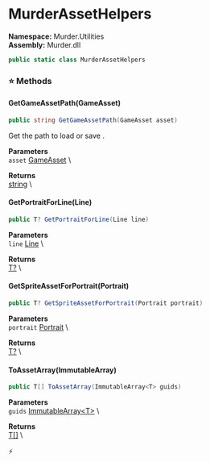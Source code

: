 # MurderAssetHelpers

**Namespace:** Murder.Utilities \
**Assembly:** Murder.dll

```csharp
public static class MurderAssetHelpers
```

### ⭐ Methods
#### GetGameAssetPath(GameAsset)
```csharp
public string GetGameAssetPath(GameAsset asset)
```

Get the path to load or save <paramref name="asset" />.

**Parameters** \
`asset` [GameAsset](../../Murder/Assets/GameAsset.html) \

**Returns** \
[string](https://learn.microsoft.com/en-us/dotnet/api/System.String?view=net-7.0) \

#### GetPortraitForLine(Line)
```csharp
public T? GetPortraitForLine(Line line)
```

**Parameters** \
`line` [Line](../../Murder/Core/Dialogs/Line.html) \

**Returns** \
[T?](https://learn.microsoft.com/en-us/dotnet/api/System.Nullable-1?view=net-7.0) \

#### GetSpriteAssetForPortrait(Portrait)
```csharp
public T? GetSpriteAssetForPortrait(Portrait portrait)
```

**Parameters** \
`portrait` [Portrait](../../Murder/Core/Portrait.html) \

**Returns** \
[T?](https://learn.microsoft.com/en-us/dotnet/api/System.Nullable-1?view=net-7.0) \

#### ToAssetArray(ImmutableArray<T>)
```csharp
public T[] ToAssetArray(ImmutableArray<T> guids)
```

**Parameters** \
`guids` [ImmutableArray\<T\>](https://learn.microsoft.com/en-us/dotnet/api/System.Collections.Immutable.ImmutableArray-1?view=net-7.0) \

**Returns** \
[T[]](../../) \



⚡